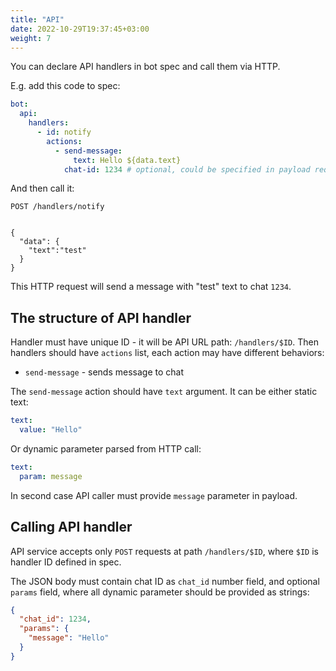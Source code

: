 ```yaml
---
title: "API"
date: 2022-10-29T19:37:45+03:00
weight: 7
---
```


You can declare API handlers in bot spec and call them via HTTP.

E.g. add this code to spec:
```yaml
bot:
  api:
    handlers:
      - id: notify
        actions:
          - send-message:
              text: Hello ${data.text}
            chat-id: 1234 # optional, could be specified in payload request
```
And then call it:
```
POST /handlers/notify


{
  "data": {
    "text":"test"
  }
}
```

This HTTP request will send a message with "test" text to chat `1234`.


## The structure of API handler

Handler must have unique ID - it will be API URL path: `/handlers/$ID`.
Then handlers should have `actions` list, each action may have different behaviors:
 - `send-message` - sends message to chat

The `send-message` action should have `text` argument. It can be either static text:
```yaml
text:
  value: "Hello"
```
Or dynamic parameter parsed from HTTP call:
```yaml
text:
  param: message
```
In second case API caller must provide `message` parameter in payload.


## Calling API handler

API service accepts only `POST` requests at path `/handlers/$ID`, where `$ID` is
handler ID defined in spec.

The JSON body must contain chat ID as `chat_id` number field,
and optional `params` field, where all dynamic parameter should be provided as
strings:
```json
{
  "chat_id": 1234,
  "params": {
    "message": "Hello"
  }
}
```
